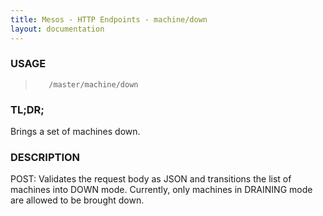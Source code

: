 ```yaml
---
title: Mesos - HTTP Endpoints - machine/down
layout: documentation
---
```

<!--- This is an automatically generated file. DO NOT EDIT! --->

### USAGE ###
>        /master/machine/down

### TL;DR; ###
Brings a set of machines down.

### DESCRIPTION ###
POST: Validates the request body as JSON and transitions
  the list of machines into DOWN mode.  Currently, only
  machines in DRAINING mode are allowed to be brought down.